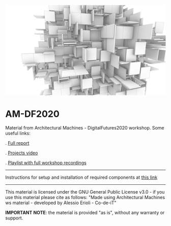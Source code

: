 ![AM Cover](https://raw.githubusercontent.com/Co-de-iT/AM-DF2020/master/%40%20graphics/square%20slab%2001.jpg)  
  
# AM-DF2020
Material from Architectural Machines - DigitalFutures2020 workshop. Some useful links:

. [Full report](http://www.co-de-it.com/wordpress/architectural-machines-report.html)  
  
. [Projects video](https://www.youtube.com/watch?v=_ycZrpQNmlc)  
  
. [Playlist with full workshop recordings](https://www.youtube.com/watch?list=PLDj9V9uF4p8429My_s3tT4E7y2ll-TH__&v=zF4wS7Uyj4Y)  
  
  ---
Instructions for setup and installation of required components at [this link](https://www.notion.so/Architectural-Machines-installation-steps-a4247eab856a4205828aee20df48bf21)
  
---
This material is licensed under the GNU General Public License v3.0 - if you use this material please cite as follows: "Made using Architectural Machines ws material  - developed by Alessio Erioli - Co-de-iT"

**IMPORTANT NOTE**: the material is provided "as is", without any warranty or support.